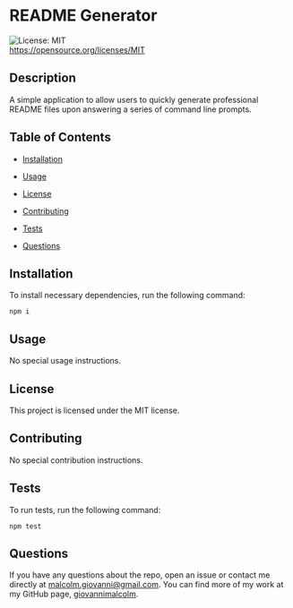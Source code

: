 # README Generator
  ![License: MIT](https://img.shields.io/badge/License-MIT-yellow.svg)  
       https://opensource.org/licenses/MIT

  ## Description

A simple application to allow users to quickly generate professional README files upon answering a series of command line prompts.

## Table of Contents

* [Installation](#installation)

* [Usage](#usage)

* [License](#license)

* [Contributing](#contributing)

* [Tests](#tests)

* [Questions](#questions)

## Installation

To install necessary dependencies, run the following command: 

```
npm i
```

## Usage

No special usage instructions.

## License 

This project is licensed under the MIT license.

## Contributing 

No special contribution instructions.

## Tests

To run tests, run the following command:

```
npm test
```

## Questions

If you have any questions about the repo, open an issue or contact me directly at malcolm.giovanni@gmail.com. 
You can find more of my work at my GitHub page, [giovannimalcolm](https://github.com/giovannimalcolm/).
